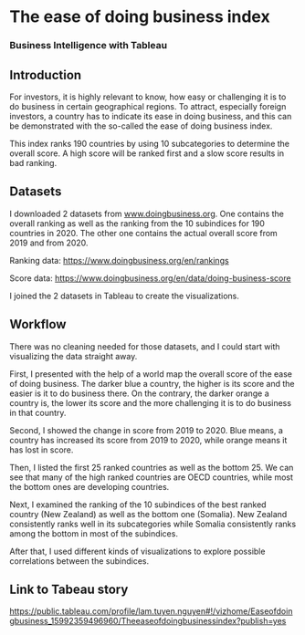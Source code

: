 # The ease of doing business index 
### Business Intelligence with Tableau
 

## Introduction
For investors, it is highly relevant to know, how easy or challenging it is to do business in certain geographical regions. To attract, especially foreign investors, a country has to indicate its ease in doing business, and this can be demonstrated with the so-called the ease of doing business index. 

This index ranks 190 countries by using 10 subcategories to determine the overall score. A high score will be ranked first and a slow score results in bad ranking.


## Datasets 
I downloaded 2 datasets from www.doingbusiness.org. One contains the overall ranking as well as the ranking from the 10 subindices for 190 countries in 2020. The other one contains the actual overall score from 2019 and from 2020.

Ranking data: https://www.doingbusiness.org/en/rankings  

Score data: https://www.doingbusiness.org/en/data/doing-business-score 

I joined the 2 datasets in Tableau to create the visualizations.


## Workflow
There was no cleaning needed for those datasets, and I could start with visualizing the data straight away. 

First, I presented with the help of a world map the overall score of the ease of doing business. The darker blue a country, the higher is its score and the easier is it to do business there. On the contrary, the darker orange a country is, the lower its score and the more challenging it is to do business in that country.

Second, I showed the change in score from 2019 to 2020. Blue means, a country has increased its score from 2019 to 2020, while orange means it has lost in score.

Then, I listed the first 25 ranked countries as well as the bottom 25. We can see that many of the high ranked countries are OECD countries, while most the bottom ones are developing countries.

Next, I examined the ranking of the 10 subindices of the best ranked country (New Zealand) as well as the bottom one (Somalia). New Zealand consistently ranks well in its subcategories while Somalia consistently ranks among the bottom in most of the subindices.

After that, I used different kinds of visualizations to explore possible correlations between the subindices.


## Link to Tabeau story
https://public.tableau.com/profile/lam.tuyen.nguyen#!/vizhome/Easeofdoingbusiness_15992359496960/Theeaseofdoingbusinessindex?publish=yes